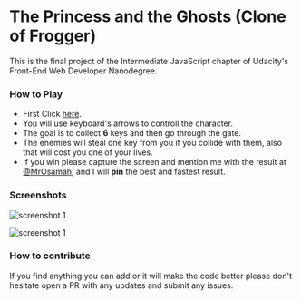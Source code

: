# The Princess and the Ghosts (Clone of Frogger)

This is the final project of the Intermediate JavaScript chapter of Udacity's Front-End Web Developer Nanodegree.

### How to Play

  - First Click [here](https://mrosamah.github.io/frontend-nanodegree-arcade-game/).
  - You will use keyboard's arrows to controll the character.
  - The goal is to collect **6** keys and then go through the gate.
  - The enemies will steal one key from you if you collide with them, also that will cost you one of your lives.
  - If you win please capture the screen and mention me with the result at [@MrOsamah](https://twitter.com/MrOsamah), and I will **pin** the best and fastest result.


### Screenshots

![screenshot 1](https://mrosamah.github.io/frontend-nanodegree-arcade-game/screenshot1.png)

![screenshot 1](https://mrosamah.github.io/frontend-nanodegree-arcade-game/screenshot2.png)

### How to contribute

If you find anything you can add or it will make the code better please don't hesitate open a PR with any updates and submit any issues.